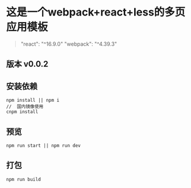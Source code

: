 # 这是一个webpack+react+less的多页应用模板
> "react": "^16.9.0" "webpack": "^4.39.3"

## 版本 v0.0.2
## 安装依赖
```
npm install || npm i
//  国内镜像使用
cnpm install
```
## 预览
```
npm run start || npm run dev
```
## 打包
```
npm run build
```